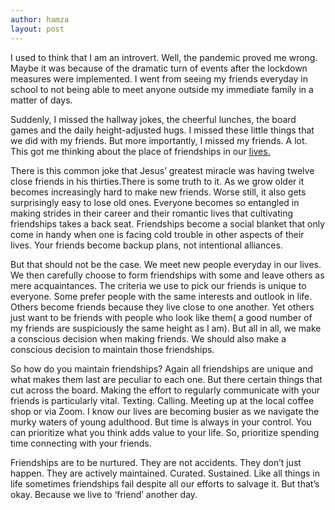 ```yaml
---
author: hamza
layout: post
---
```

I used to think that I am an introvert. Well, the pandemic proved me wrong. Maybe it was
because of the dramatic turn of events after the lockdown measures were implemented. I went
from seeing my friends everyday in school to not being able to meet anyone outside my
immediate family in a matter of days. 

Suddenly, I missed the hallway jokes, the cheerful lunches,
the board games and the daily height-adjusted hugs. I missed these little things that we did with
my friends. But more importantly, I missed my friends. A lot. This got me thinking about the
place of friendships in our [lives.](https://github.com/habasweiny/habasweiny.github.io/blob/main/assets/images/bkg.png)

There is this common joke that Jesus’ greatest miracle was having twelve close friends in his
thirties.There is some truth to it. As we grow older it becomes increasingly hard to make new
friends. Worse still, it also gets surprisingly easy to lose old ones. Everyone becomes so
entangled in making strides in their career and their romantic lives that cultivating friendships
takes a back seat. Friendships become a social blanket that only come in handy when one is
facing cold trouble in other aspects of their lives. Your friends become backup plans, not
intentional alliances.

But that should not be the case. We meet new people everyday in our lives. We then carefully
choose to form friendships with some and leave others as mere acquaintances. The criteria we
use to pick our friends is unique to everyone. Some prefer people with the same interests and
outlook in life. Others become friends because they live close to one another. Yet others just
want to be friends with people who look like them( a good number of my friends are
suspiciously the same height as I am). But all in all, we make a conscious decision when making
friends. We should also make a conscious decision to maintain those friendships.

So how do you maintain friendships? Again all friendships are unique and what makes them last
are peculiar to each one. But there certain things that cut across the board. Making the effort to
regularly communicate with your friends is particularly vital. Texting. Calling. Meeting up at the
local coffee shop or via Zoom. I know our lives are becoming busier as we navigate the murky
waters of young adulthood. But time is always in your control. You can prioritize what you think
adds value to your life. So, prioritize spending time connecting with your friends.

Friendships are to be nurtured. They are not accidents. They don’t just happen. They are actively
maintained. Curated. Sustained. Like all things in life sometimes friendships fail despite all our
efforts to salvage it. But that’s okay. Because we live to ‘friend’ another day.
